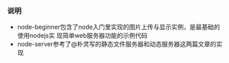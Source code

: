 ### 说明
* node-beginner包含了node入门里实现的图片上传与显示实例，是最基础的使用nodejs实
现简单web服务器功能的示例代码
* node-server参考了@朴灵写的静态文件服务器和动态服务器这两篇文章的实现
